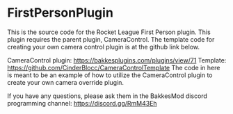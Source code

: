 # FirstPersonPlugin

This is the source code for the Rocket League First Person plugin. This plugin requires the parent plugin, CameraControl. The template code for creating your own camera control plugin is at the github link below.

CameraControl plugin: https://bakkesplugins.com/plugins/view/71
Template: https://github.com/CinderBlocc/CameraControlTemplate
The code in here is meant to be an example of how to utilize the CameraControl plugin to create your own camera override plugin.

If you have any questions, please ask them in the BakkesMod discord programming channel: https://discord.gg/RmM43Eh
